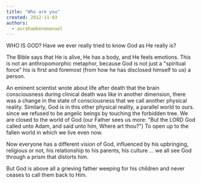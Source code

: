 ```yaml
---
title: "Who are you"
created: 2012-11-03
authors: 
  - avrahambenemanuel
---
```


WHO IS GOD? Have we ever really tried to know God as He really is?

The Bible says that He is alive, He has a body, and He feels emotions. This is not an anthropomorphic metaphor, because God is not just a "spiritual force" his is first and foremost (from how he has disclosed himself to us) a person.

An eminent scientist wrote about life after death that the brain consciousness during clinical death was like in another dimension, there was a change in the state of consciousness that we call another physical reality. Similarly, God is in this other physical reality, a parallel world to ours. since we refused to be angelic beings by touching the forbidden tree. We are closed to the world of God (our Father sees us more: "But the LORD God called unto Adam, and said unto him, Where art thou?") To open up to the fallen world in which we live even now.

Now everyone has a different vision of God, influenced by his upbringing, religious or not, his relationship to his parents, his culture ... we all see God through a prism that distorts him.

But God is above all a grieving father weeping for his children and never ceases to call them back to Him.

